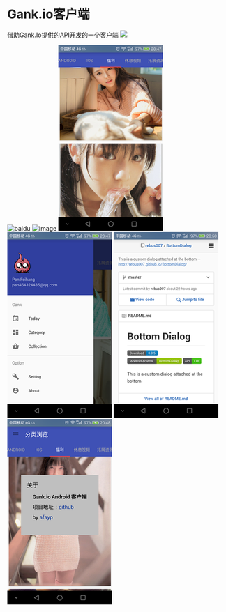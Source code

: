 # Gank.io客户端
借助Gank.Io提供的API开发的一个客户端
![](https://github.com/guodongxiaren/ImageCache/raw/master/Logo/foryou.gif)

![baidu](http://www.baidu.com/img/bdlogo.gif)
![image](https://github.com/afayp/Gank/s1.png)
![](https://github.com/afayp/Gank/raw/master/screenshorts/s2.png)
![](https://github.com/afayp/Gank/raw/master/screenshorts/s3.png)
![](https://github.com/afayp/Gank/raw/master/screenshorts/s4.png)
![](https://github.com/afayp/Gank/raw/master/screenshorts/s5.png)

